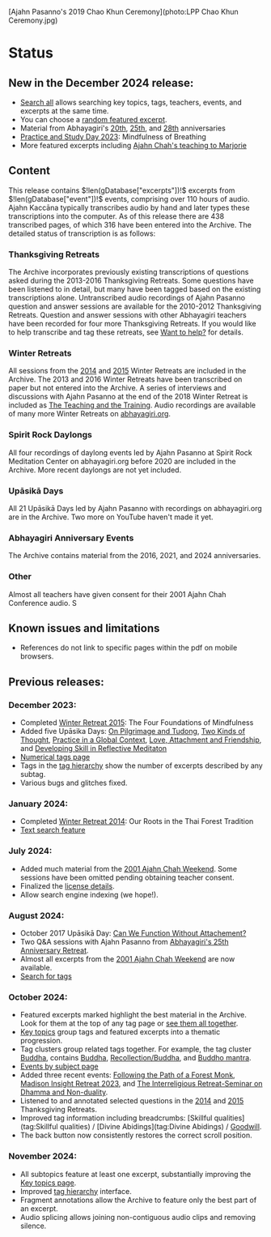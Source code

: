 [Ajahn Pasanno's 2019 Chao Khun Ceremony](photo:LPP Chao Khun Ceremony.jpg)

# Status

## New in the December 2024 release:
- [Search all](../search/Text-search.html) allows searching key topics, tags, teachers, events, and excerpts at the same time.
- You can choose a [random featured excerpt](../search/Text-search.html?q=&search=random).
- Material from Abhayagiri's [20th](event:Anniversary2016), [25th](event:Anniversary2021), and [28th](event:Anniversary2024) anniversaries
- [Practice and Study Day 2023](event:PSD2023): Mindfulness of Breathing
- More featured excerpts including [Ajahn Chah's teaching to Marjorie](excerpt:Chah2001_S02_F04)

## Content
This release contains $!len(gDatabase["excerpts"])!$ excerpts from $!len(gDatabase["event"])!$ events, comprising over 110 hours of audio. Ajahn Kaccāna typically transcribes audio by hand and later types these transcriptions into the computer. As of this release there are 438 transcribed pages, of which 316 have been entered into the Archive. The detailed status of transcription is as follows:

### Thanksgiving Retreats
The Archive incorporates previously existing transcriptions of questions asked during the 2013-2016 Thanksgiving Retreats. Some questions have been listened to in detail, but many have been tagged based on the existing transcriptions alone. Untranscribed audio recordings of Ajahn Pasanno question and answer sessions are available for the 2010-2012 Thanksgiving Retreats. Question and answer sessions with other Abhayagiri teachers have been recorded for four more Thanksgiving Retreats. If you would like to help transcribe and tag these retreats, see [Want to help?](about:want-to-help) for details.

### Winter Retreats
All sessions from the [2014](event:WR2014) and [2015](event:WR2015) Winter Retreats are included in the Archive. The 2013 and 2016 Winter Retreats have been transcribed on paper but not entered into the Archive. A series of interviews and discussions with Ajahn Pasanno at the end of the 2018 Winter Retreat is included as [The Teaching and the Training](event:WR2018-2). Audio recordings are available of many more Winter Retreats on [abhayagiri.org](https://www.abhayagiri.org/talks/collections/1-winter-retreats).

### Spirit Rock Daylongs
All four recordings of daylong events led by Ajahn Pasanno at Spirit Rock Meditation Center on abhayagiri.org before 2020 are included in the Archive. More recent daylongs are not yet included.

### Upāsikā Days
All 21 Upāsikā Days led by Ajahn Pasanno with recordings on abhayagiri.org are in the Archive. Two more on YouTube haven't made it yet.

### Abhayagiri Anniversary Events
The Archive contains material from the 2016, 2021, and 2024 anniversaries.

### Other
Almost all teachers have given consent for their 2001 Ajahn Chah Conference audio. S

## Known issues and limitations

 - References do not link to specific pages within the pdf on mobile browsers.

## Previous releases:
### December 2023:
- Completed [Winter Retreat 2015](event:WR2015): The Four Foundations of Mindfulness
- Added five Upāsika Days: [On Pilgrimage and Tudong](event:UD2015-1), [Two Kinds of Thought](event:UD2017-2), [Practice in a Global Context](event:UD2017-3), [Love, Attachment and Friendship](event:UD2019-4), and [Developing Skill in Reflective Meditaton](event:UD2019-5)
- [Numerical tags page](../indexes/NumericalTags.html)
- Tags in the [tag hierarchy](../drilldown/root.html) show the number of excerpts described by any subtag.
- Various bugs and glitches fixed.
### January 2024:
- Completed [Winter Retreat 2014](event:WR2014): Our Roots in the Thai Forest Tradition
- [Text search feature](../search/Text-search.html)
### July 2024:
- Added much material from the [2001 Ajahn Chah Weekend](event:Chah2001). Some sessions have been omitted pending obtaining teacher consent.
- Finalized the [license details](about:license).
- Allow search engine indexing (we hope!).
### August 2024:
- October 2017 Upāsikā Day: [Can We Function Without Attachement?](event:UD2017-4)
- Two Q&A sessions with Ajahn Pasanno from [Abhayagiri's 25th Anniversary Retreat](event:Anniversary2021).
- Almost all excerpts from the [2001 Ajahn Chah Weekend](event:Chah2001) are now available. 
- [Search for tags](../search/Text-search.html)
### October 2024:
- Featured excerpts marked <i class="fa fa-star" style="color: #9b7030;"></i> highlight the best material in the Archive. Look for them at the top of any tag page or [see them all together](../indexes/AllExcerpts-featured.html).
- [Key topics](../indexes/KeyTopics.html?hideAll) group tags and featured excerpts into a thematic progression.
- Tag clusters group related tags together. For example, the tag cluster [Buddha](cluster:), contains [Buddha](tag:), [Recollection/Buddha](tag:), and [Buddho mantra](tag:).
- [Events by subject page](../indexes/EventsBySubject.html)
- Added three recent events: [Following the Path of a Forest Monk](event:Podcast2023), [Madison Insight Retreat 2023](event:Madison2023), and [The Interreligious Retreat-Seminar on Dhamma and Non-duality](event:Rishikesh2023).
- Listened to and annotated selected questions in the [2014](event:TG2014) and [2015](event:TG2015) Thanksgiving Retreats.
- Improved tag information including breadcrumbs: [Skillful qualities](tag:Skillful qualities) / [Divine Abidings](tag:Divine Abidings) / [Goodwill](tag:Goodwill).
- The back button now consistently restores the correct scroll position.
### November 2024:
- All subtopics feature at least one excerpt, substantially improving the [Key topics page](../indexes/KeyTopicDetail.html).
- Improved [tag hierarchy](../drilldown/root.html) interface.
- Fragment annotations allow the Archive to feature only the best part of an excerpt.
- Audio splicing allows joining non-contiguous audio clips and removing silence. 